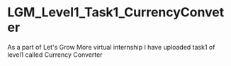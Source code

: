 # LGM_Level1_Task1_CurrencyConveter
As a part of Let's Grow More virtual internship I have uploaded task1 of level1 called Currency Converter
